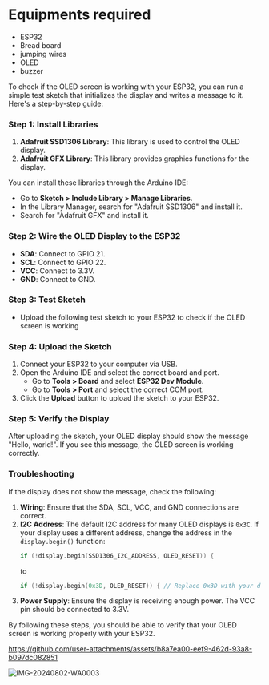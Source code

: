 # Equipments required 
- ESP32
- Bread board
- jumping wires
- OLED
- buzzer

To check if the OLED screen is working with your ESP32, you can run a simple test sketch that initializes the display and writes a message to it. Here's a step-by-step guide:

### Step 1: Install Libraries

1. **Adafruit SSD1306 Library**: This library is used to control the OLED display.
2. **Adafruit GFX Library**: This library provides graphics functions for the display.

You can install these libraries through the Arduino IDE:

- Go to **Sketch > Include Library > Manage Libraries**.
- In the Library Manager, search for "Adafruit SSD1306" and install it.
- Search for "Adafruit GFX" and install it.

### Step 2: Wire the OLED Display to the ESP32

- **SDA**: Connect to GPIO 21.
- **SCL**: Connect to GPIO 22.
- **VCC**: Connect to 3.3V.
- **GND**: Connect to GND.

### Step 3: Test Sketch
- Upload the following test sketch to your ESP32 to check if the OLED screen is working

### Step 4: Upload the Sketch

1. Connect your ESP32 to your computer via USB.
2. Open the Arduino IDE and select the correct board and port.
   - Go to **Tools > Board** and select **ESP32 Dev Module**.
   - Go to **Tools > Port** and select the correct COM port.
3. Click the **Upload** button to upload the sketch to your ESP32.

### Step 5: Verify the Display

After uploading the sketch, your OLED display should show the message "Hello, world!". If you see this message, the OLED screen is working correctly.

### Troubleshooting

If the display does not show the message, check the following:

1. **Wiring**: Ensure that the SDA, SCL, VCC, and GND connections are correct.
2. **I2C Address**: The default I2C address for many OLED displays is `0x3C`. If your display uses a different address, change the address in the `display.begin()` function:
   ```cpp
   if (!display.begin(SSD1306_I2C_ADDRESS, OLED_RESET)) {
   ```
   to
   ```cpp
   if (!display.begin(0x3D, OLED_RESET)) { // Replace 0x3D with your display's I2C address
   ```
3. **Power Supply**: Ensure the display is receiving enough power. The VCC pin should be connected to 3.3V.

By following these steps, you should be able to verify that your OLED screen is working properly with your ESP32.


https://github.com/user-attachments/assets/b8a7ea00-eef9-462d-93a8-b097dc082851

![IMG-20240802-WA0003](https://github.com/user-attachments/assets/f8ef2ba9-6a77-4539-8b93-a44cffde71c9)
